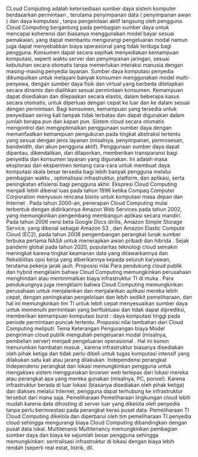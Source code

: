 CLoud Computing adalah ketersediaan sumber daya sistem komputer berdasarkan permintaan , terutama penyimpanan data ( penyimpanan awan ) dan daya komputasi , tanpa pengelolaan aktif langsung oleh pengguna.
Cloud Computing bergantung pada pembagian sumber daya untuk mencapai koherensi dan biasanya menggunakan model bayar sesuai pemakaian, yang dapat membantu mengurangi pengeluaran modal namun juga dapat menyebabkan biaya operasional yang tidak terduga bagi pengguna.
Konsumen dapat secara sepihak menyediakan kemampuan komputasi, seperti waktu server dan penyimpanan jaringan, sesuai kebutuhan secara otomatis tanpa memerlukan interaksi manusia dengan masing-masing penyedia layanan.
Sumber daya komputasi penyedia dikumpulkan untuk melayani banyak konsumen menggunakan model multi-penyewa, dengan sumber daya fisik dan virtual yang berbeda ditetapkan secara dinamis dan dialihkan sesuai permintaan konsumen.
Kemampuan dapat disediakan dan dilepaskan secara elastis, dalam beberapa kasus secara otomatis, untuk diperluas dengan cepat ke luar dan ke dalam sesuai dengan permintaan.
Bagi konsumen, kemampuan yang tersedia untuk penyediaan sering kali tampak tidak terbatas dan dapat digunakan dalam jumlah berapa pun dan kapan pun.
Sistem cloud secara otomatis mengontrol dan mengoptimalkan penggunaan sumber daya dengan memanfaatkan kemampuan pengukuran pada tingkat abstraksi tertentu yang sesuai dengan jenis layanan (misalnya, penyimpanan, pemrosesan, bandwidth, dan akun pengguna aktif).
Penggunaan sumber daya dapat dipantau, dikendalikan, dan dilaporkan, memberikan transparansi bagi penyedia dan konsumen layanan yang digunakan.
Ini adalah masa eksplorasi dan eksperimen tentang cara-cara untuk membuat daya komputasi skala besar tersedia bagi lebih banyak pengguna melalui pembagian waktu , optimalisasi infrastruktur, platform, dan aplikasi, serta peningkatan efisiensi bagi pengguna akhir.
Ekspresi Cloud Computing menjadi lebih dikenal luas pada tahun 1996 ketika Compaq Computer Corporation menyusun rencana bisnis untuk komputasi masa depan dan Internet .
Pada tahun 2000-an, penerapan Cloud Computing mulai terbentuk dengan didirikannya Amazon Web Services pada tahun 2002, yang memungkinkan pengembang membangun aplikasi secara mandiri.
Pada tahun 2006 versi beta Google Docs dirilis, Amazon Simple Storage Service, yang dikenal sebagai Amazon S3 , dan Amazon Elastic Compute Cloud (EC2), pada tahun 2008 pengembangan perangkat lunak sumber terbuka pertama NASA untuk menerapkan awan pribadi dan hibrida .
Sejak pandemi global pada tahun 2020, popularitas teknologi cloud semakin meningkat karena tingkat keamanan data yang ditawarkannya dan fleksibilitas opsi kerja yang diberikannya kepada seluruh karyawan, terutama pekerja jarak jauh.
Proposisi nilai Para pendukung cloud publik dan hybrid mengklaim bahwa Cloud Computing memungkinkan perusahaan menghindari atau meminimalkan biaya infrastruktur TI di muka .
Para pendukungnya juga mengklaim bahwa Cloud Computing memungkinkan perusahaan untuk menjalankan dan menjalankan aplikasi mereka lebih cepat, dengan peningkatan pengelolaan dan lebih sedikit pemeliharaan, dan hal ini memungkinkan tim TI untuk lebih cepat menyesuaikan sumber daya untuk memenuhi permintaan yang berfluktuasi dan tidak dapat diprediksi, memberikan kemampuan komputasi burst : daya komputasi tinggi pada periode permintaan puncak tertentu.
Proposisi nilai tambahan dari Cloud Computing meliputi:  Tema Keterangan Pengurangan biaya Model pengiriman cloud publik mengubah pengeluaran modal (misalnya, pembelian server) menjadi pengeluaran operasional .
Hal ini konon menurunkan hambatan masuk , karena infrastruktur biasanya disediakan oleh pihak ketiga dan tidak perlu dibeli untuk tugas komputasi intensif yang dilakukan satu kali atau jarang dilakukan.
Independensi perangkat Independensi perangkat dan lokasi memungkinkan pengguna untuk mengakses sistem menggunakan browser web terlepas dari lokasi mereka atau perangkat apa yang mereka gunakan (misalnya, PC, ponsel).
Karena infrastruktur berada di luar lokasi (biasanya disediakan oleh pihak ketiga) dan diakses melalui Internet, pengguna dapat terhubung ke infrastruktur tersebut dari mana saja.
Pemeliharaan Pemeliharaan lingkungan cloud lebih mudah karena data dihosting di server luar yang dikelola oleh penyedia tanpa perlu berinvestasi pada perangkat keras pusat data.
Pemeliharaan TI Cloud Computing dikelola dan diperbarui oleh tim pemeliharaan TI penyedia cloud sehingga mengurangi biaya Cloud Computing dibandingkan dengan pusat data lokal.
Multitenansi Multitenancy memungkinkan pembagian sumber daya dan biaya ke sejumlah besar pengguna sehingga memungkinkan: sentralisasi infrastruktur di lokasi dengan biaya lebih rendah (seperti real estat, listrik, dll.